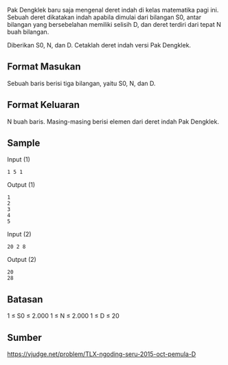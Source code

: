 Pak Dengklek baru saja mengenal deret indah di kelas matematika pagi ini. Sebuah deret dikatakan indah apabila dimulai dari bilangan S0, antar bilangan yang bersebelahan memiliki selisih D, dan deret terdiri dari tepat N buah bilangan.

Diberikan S0, N, dan D. Cetaklah deret indah versi Pak Dengklek.

## Format Masukan
Sebuah baris berisi tiga bilangan, yaitu S0, N, dan D.

## Format Keluaran
N buah baris. Masing-masing berisi elemen dari deret indah Pak Dengklek.

## Sample
Input (1)
```
1 5 1
```
Output (1)
```
1
2
3
4
5
```

Input (2)
```
20 2 8
```
Output (2)
```
20
28
```

## Batasan
1 ≤ S0 ≤ 2.000
1 ≤ N ≤ 2.000
1 ≤ D ≤ 20

## Sumber
https://vjudge.net/problem/TLX-ngoding-seru-2015-oct-pemula-D
